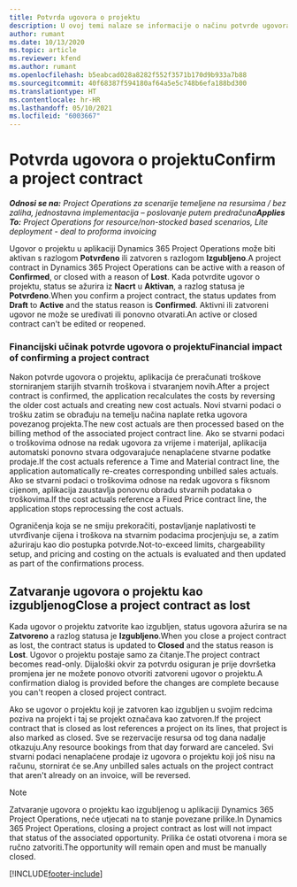 ```yaml
---
title: Potvrda ugovora o projektu
description: U ovoj temi nalaze se informacije o načinu potvrde ugovora u aplikaciji Project Operations.
author: rumant
ms.date: 10/13/2020
ms.topic: article
ms.reviewer: kfend
ms.author: rumant
ms.openlocfilehash: b5eabcad028a8282f552f3571b170d9b933a7b88
ms.sourcegitcommit: 40f68387f594180af64a5e5c748b6efa188bd300
ms.translationtype: HT
ms.contentlocale: hr-HR
ms.lasthandoff: 05/10/2021
ms.locfileid: "6003667"
---
```

# <a name="confirm-a-project-contract"></a><span data-ttu-id="a68a8-103">Potvrda ugovora o projektu</span><span class="sxs-lookup"><span data-stu-id="a68a8-103">Confirm a project contract</span></span>

<span data-ttu-id="a68a8-104">_**Odnosi se na:** Project Operations za scenarije temeljene na resursima / bez zaliha, jednostavna implementacija – poslovanje putem predračuna_</span><span class="sxs-lookup"><span data-stu-id="a68a8-104">_**Applies To:** Project Operations for resource/non-stocked based scenarios, Lite deployment - deal to proforma invoicing_</span></span>

<span data-ttu-id="a68a8-105">Ugovor o projektu u aplikaciji Dynamics 365 Project Operations može biti aktivan s razlogom **Potvrđeno** ili zatvoren s razlogom **Izgubljeno**.</span><span class="sxs-lookup"><span data-stu-id="a68a8-105">A project contract in Dynamics 365 Project Operations can be active with a reason of **Confirmed**, or closed with a reason of **Lost**.</span></span> <span data-ttu-id="a68a8-106">Kada potvrdite ugovor o projektu, status se ažurira iz **Nacrt** u **Aktivan**, a razlog statusa je **Potvrđeno**.</span><span class="sxs-lookup"><span data-stu-id="a68a8-106">When you confirm a project contract, the status updates from **Draft** to **Active** and the status reason is **Confirmed**.</span></span> <span data-ttu-id="a68a8-107">Aktivni ili zatvoreni ugovor ne može se uređivati ili ponovno otvarati.</span><span class="sxs-lookup"><span data-stu-id="a68a8-107">An active or closed contract can't be edited or reopened.</span></span> 

### <a name="financial-impact-of-confirming-a-project-contract"></a><span data-ttu-id="a68a8-108">Financijski učinak potvrde ugovora o projektu</span><span class="sxs-lookup"><span data-stu-id="a68a8-108">Financial impact of confirming a project contract</span></span>

<span data-ttu-id="a68a8-109">Nakon potvrde ugovora o projektu, aplikacija će preračunati troškove storniranjem starijih stvarnih troškova i stvaranjem novih.</span><span class="sxs-lookup"><span data-stu-id="a68a8-109">After a project contract is confirmed, the application recalculates the costs by reversing the older cost actuals and creating new cost actuals.</span></span> <span data-ttu-id="a68a8-110">Novi stvarni podaci o trošku zatim se obrađuju na temelju načina naplate retka ugovora povezanog projekta.</span><span class="sxs-lookup"><span data-stu-id="a68a8-110">The new cost actuals are then processed based on the billing method of the associated project contract line.</span></span> <span data-ttu-id="a68a8-111">Ako se stvarni podaci o troškovima odnose na redak ugovora za vrijeme i materijal, aplikacija automatski ponovno stvara odgovarajuće nenaplaćene stvarne podatke prodaje.</span><span class="sxs-lookup"><span data-stu-id="a68a8-111">If the cost actuals reference a Time and Material contract line, the application automatically re-creates corresponding unbilled sales actuals.</span></span> <span data-ttu-id="a68a8-112">Ako se stvarni podaci o troškovima odnose na redak ugovora s fiksnom cijenom, aplikacija zaustavlja ponovnu obradu stvarnih podataka o troškovima.</span><span class="sxs-lookup"><span data-stu-id="a68a8-112">If the cost actuals reference a Fixed Price contract line, the application stops reprocessing the cost actuals.</span></span>

<span data-ttu-id="a68a8-113">Ograničenja koja se ne smiju prekoračiti, postavljanje naplativosti te utvrđivanje cijena i troškova na stvarnim podacima procjenjuju se, a zatim ažuriraju kao dio postupka potvrde.</span><span class="sxs-lookup"><span data-stu-id="a68a8-113">Not-to-exceed limits, chargeability setup, and pricing and costing on the actuals is evaluated and then updated as part of the confirmations process.</span></span>

## <a name="close-a-project-contract-as-lost"></a><span data-ttu-id="a68a8-114">Zatvaranje ugovora o projektu kao izgubljenog</span><span class="sxs-lookup"><span data-stu-id="a68a8-114">Close a project contract as lost</span></span>

<span data-ttu-id="a68a8-115">Kada ugovor o projektu zatvorite kao izgubljen, status ugovora ažurira se na **Zatvoreno** a razlog statusa je **Izgubljeno**.</span><span class="sxs-lookup"><span data-stu-id="a68a8-115">When you close a project contract as lost, the contract status is updated to **Closed** and the status reason is **Lost**.</span></span> <span data-ttu-id="a68a8-116">Ugovor o projektu postaje samo za čitanje.</span><span class="sxs-lookup"><span data-stu-id="a68a8-116">The project contract becomes read-only.</span></span> <span data-ttu-id="a68a8-117">Dijaloški okvir za potvrdu osiguran je prije dovršetka promjena jer ne možete ponovo otvoriti zatvoreni ugovor o projektu.</span><span class="sxs-lookup"><span data-stu-id="a68a8-117">A confirmation dialog is provided before the changes are complete because you can't reopen a closed project contract.</span></span>

<span data-ttu-id="a68a8-118">Ako se ugovor o projektu koji je zatvoren kao izgubljen u svojim redcima poziva na projekt i taj se projekt označava kao zatvoren.</span><span class="sxs-lookup"><span data-stu-id="a68a8-118">If the project contract that is closed as lost references a project on its lines, that project is also marked as closed.</span></span> <span data-ttu-id="a68a8-119">Sve se rezervacije resursa od tog dana nadalje otkazuju.</span><span class="sxs-lookup"><span data-stu-id="a68a8-119">Any resource bookings from that day forward are canceled.</span></span> <span data-ttu-id="a68a8-120">Svi stvarni podaci nenaplaćene prodaje iz ugovora o projektu koji još nisu na računu, stornirat će se.</span><span class="sxs-lookup"><span data-stu-id="a68a8-120">Any unbilled sales actuals on the project contract that aren't already on an invoice, will be reversed.</span></span>

> [!NOTE]
> <span data-ttu-id="a68a8-121">Zatvaranje ugovora o projektu kao izgubljenog u aplikaciji Dynamics 365 Project Operations, neće utjecati na to stanje povezane prilike.</span><span class="sxs-lookup"><span data-stu-id="a68a8-121">In Dynamics 365 Project Operations, closing a project contract as lost will not impact that status of the associated opportunity.</span></span> <span data-ttu-id="a68a8-122">Prilika će ostati otvorena i mora se ručno zatvoriti.</span><span class="sxs-lookup"><span data-stu-id="a68a8-122">The opportunity will remain open and must be manually closed.</span></span>


[!INCLUDE[footer-include](../../includes/footer-banner.md)]